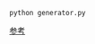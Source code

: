 ```shell
python generator.py
```

<a href="https://dic.xflag.com/monsterstrike/character/6394/">参考</a>